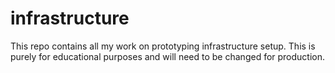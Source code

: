 # infrastructure
This repo contains all my work on prototyping infrastructure setup. This is purely for educational purposes and will need to be changed for production.
